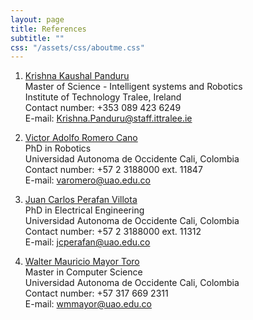 ```yaml
---
layout: page
title: References
subtitle: ""
css: "/assets/css/aboutme.css"
---
```


1. <a href="http://imar.ie/zee_team/krishna-panduru/" target="_blank">Krishna Kaushal Panduru</a><br>
Master of Science - Intelligent systems and Robotics<br>
Institute of Technology Tralee, Ireland<br>
Contact number: +353 089 423 6249<br>
E-mail: Krishna.Panduru@staff.ittralee.ie

2. <a href="https://www.linkedin.com/in/victor-romero-cano-63189820/" target="_blank">Victor Adolfo Romero Cano</a><br>
PhD in Robotics<br>
Universidad Autonoma de Occidente Cali, Colombia<br>
Contact number: +57 2 3188000 ext. 11847<br>
E-mail: varomero@uao.edu.co

3. <a href="http://scienti.colciencias.gov.co:8081/cvlac/visualizador/generarCurriculoCv.do?cod_rh=0000637769" target="_blank">Juan Carlos Perafan Villota</a><br>
PhD in Electrical Engineering<br>
Universidad Autonoma de Occidente Cali, Colombia<br>
Contact number: +57 2 3188000 ext. 11312<br>
E-mail: jcperafan@uao.edu.co

4. <a href="https://www.linkedin.com/in/walter-mayor/" target="_blank">Walter Mauricio Mayor Toro</a><br>
Master in Computer Science<br>
Universidad Autonoma de Occidente Cali, Colombia<br>
Contact number: +57 317 669 2311<br>
E-mail: wmmayor@uao.edu.co
